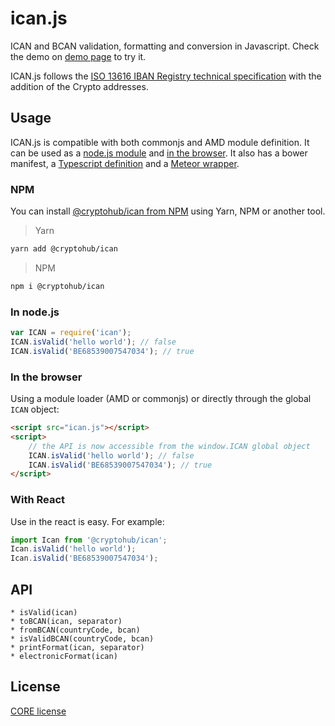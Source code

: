# ican.js

ICAN and BCAN validation, formatting and conversion in Javascript.
Check the demo on [demo page] to try it.

[demo page]: https://cryptohub-digital.github.io/ican.js/

ICAN.js follows the [ISO 13616 IBAN Registry technical specification](https://www.swift.com/standards/data-standards/iban) with the addition of the Crypto addresses.

## Usage

ICAN.js is compatible with both commonjs and AMD module definition. It can be used as a [node.js module](#in-nodejs) and [in the browser](#in-the-browser). It also has a bower manifest, a [Typescript definition](#with-typescript) and a [Meteor wrapper](#with-meteor-framework).

### NPM

You can install [@cryptohub/ican from NPM](https://www.npmjs.com/package/@cryptohub/ican) using Yarn, NPM or another tool.

> Yarn
```sh
yarn add @cryptohub/ican
```

> NPM
```sh
npm i @cryptohub/ican
```

### In node.js

```js
var ICAN = require('ican');
ICAN.isValid('hello world'); // false
ICAN.isValid('BE68539007547034'); // true
```

### In the browser

Using a module loader (AMD or commonjs) or directly through the global ```ICAN``` object:

```html
<script src="ican.js"></script>
<script>
    // the API is now accessible from the window.ICAN global object
    ICAN.isValid('hello world'); // false
    ICAN.isValid('BE68539007547034'); // true
</script>
```

### With React

Use in the react is easy. For example:

```js
import Ican from '@cryptohub/ican';
Ican.isValid('hello world');
Ican.isValid('BE68539007547034');
```

## API

    * isValid(ican)
    * toBCAN(ican, separator)
    * fromBCAN(countryCode, bcan)
    * isValidBCAN(countryCode, bcan)
    * printFormat(ican, separator)
    * electronicFormat(ican)

## License

[CORE license](LICENSE)
